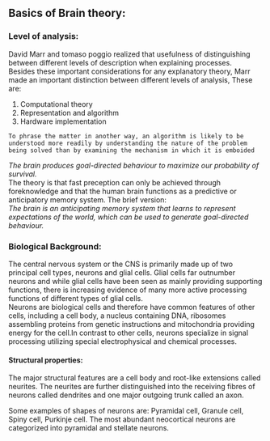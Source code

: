 ## Basics of Brain theory:

### Level of analysis:
David Marr and tomaso poggio realized that usefulness of distinguishing between different levels of description when explaining processes.  
Besides these important considerations for any explanatory theory, Marr made an important distinction between different levels of analysis, These are:

1. Computational theory
2. Representation and algorithm
3. Hardware implementation

```To phrase the matter in another way, an algorithm is likely to be understood more readily by understanding the nature of the problem being solved than by examining the mechanism in which it is emboided```

*The brain produces goal-directed behaviour to maximize our probability of survival.*   
The theory is that fast preception can only be achieved through foreknowledge and that the human brain functions as a predictive or anticipatory memory system. The brief version:  
*The brain is an anticipating memory system that learns to represent expectations of the world, which can be used to generate goal-directed behaviour.*


### Biological Background:

The central nervous system or the CNS is primarily made up of two principal cell types, neurons and glial cells. Glial cells far outnumber neurons and while glial cells have been seen as mainly providing supporting functions, there is increasing evidence of many more active processing functions of different types of glial cells.  
Neurons are biological cells and therefore have common features of other cells, including a cell body, a nucleus containing DNA, ribosomes assembling proteins from genetic instructions and mitochondria providing energy for the cell.In contrast to other cells, neurons specialize in signal processing utilizing special electrophysical and chemical processes.

#### Structural properties:

The major structural features are a cell body and root-like extensions called neurites. The neurites are further distinguished into the receiving fibres of neurons called dendrites and one major outgoing trunk called an axon.   

Some examples of shapes of neurons are: Pyramidal cell, Granule cell, Spiny cell, Purkinje cell.
The most abundant neocortical neurons are categorized into pyramidal and stellate neurons.